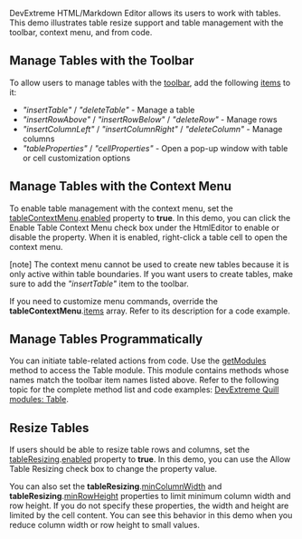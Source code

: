 DevExtreme HTML/Markdown Editor allows its users to work with tables. This demo illustrates table resize support and table management with the toolbar, context menu, and from code.

## Manage Tables with the Toolbar

To allow users to manage tables with the [toolbar](/Documentation/ApiReference/UI_Components/dxHtmlEditor/Configuration/toolbar/), add the following [items](/Documentation/ApiReference/UI_Components/dxHtmlEditor/Configuration/toolbar/items/) to it:

- *"insertTable"* / *"deleteTable"* - Manage a table
- *"insertRowAbove"* / *"insertRowBelow"* / *"deleteRow"* - Manage rows
- *"insertColumnLeft"* / *"insertColumnRight"* / *"deleteColumn"* - Manage columns
- *"tableProperties"* / *"cellProperties"* - Open a pop-up window with table or cell customization options

## Manage Tables with the Context Menu

To enable table management with the context menu, set the [tableContextMenu](/Documentation/ApiReference/UI_Components/dxHtmlEditor/Configuration/tableContextMenu/).[enabled](/Documentation/ApiReference/UI_Components/dxHtmlEditor/Configuration/tableContextMenu/#enabled) property to **true**. In this demo, you can click the Enable Table Context Menu check box under the HtmlEditor to enable or disable the property. When it is enabled, right-click a table cell to open the context menu.

[note] The context menu cannot be used to create new tables because it is only active within table boundaries. If you want users to create tables, make sure to add the *"insertTable"* item to the toolbar.

If you need to customize menu commands, override the **tableContextMenu**.[items](/Documentation/ApiReference/UI_Components/dxHtmlEditor/Configuration/tableContextMenu/items/) array. Refer to its description for a code example.

## Manage Tables Programmatically

You can initiate table-related actions from code. Use the [getModules](/Documentation/ApiReference/UI_Components/dxHtmlEditor/Methods/#getModulemoduleName) method to access the Table module. This module contains methods whose names match the toolbar item names listed above. Refer to the following topic for the complete method list and code examples: <a href="https://github.com/DevExpress/devextreme-quill/blob/master/docs/modules/table.md" target="_blank">DevExtreme Quill modules: Table</a>.

## Resize Tables

If users should be able to resize table rows and columns, set the [tableResizing](/Documentation/ApiReference/UI_Components/dxHtmlEditor/Configuration/tableResizing/).[enabled](/Documentation/ApiReference/UI_Components/dxHtmlEditor/Configuration/tableResizing/#enabled) property to **true**. In this demo, you can use the Allow Table Resizing check box to change the property value.

You can also set the **tableResizing**.[minColumnWidth](/Documentation/ApiReference/UI_Components/dxHtmlEditor/Configuration/tableResizing/#minColumnWidth) and **tableResizing**.[minRowHeight](/Documentation/ApiReference/UI_Components/dxHtmlEditor/Configuration/tableResizing/#minRowHeight) properties to limit minimum column width and row height. If you do not specify these properties, the width and height are limited by the cell content. You can see this behavior in this demo when you reduce column width or row height to small values.